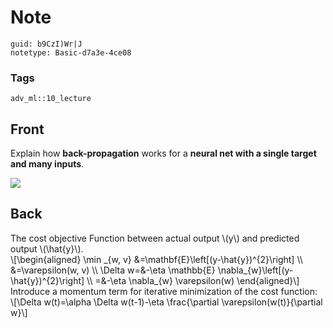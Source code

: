 # Note
```
guid: b9CzI)Wr|J
notetype: Basic-d7a3e-4ce08
```

### Tags
```
adv_ml::10_lecture
```

## Front
Explain how <b>back-propagation</b> works for a <b>neural net with
a single target and many inputs</b>.
<div><img src="paste-fc40018ee05ea404971281b1c8d2f0edfedaa9bc.jpg"></div>

## Back
<div>
  The cost objective Function between actual output \(y\) and
  predicted output \(\hat{y}\).
</div>\[\begin{aligned} \min _{w, v}
&=\mathbf{E}\left[(y-\hat{y})^{2}\right] \\
&=\varepsilon(w, v) \\ \Delta w=&-\eta \mathbb{E}
\nabla_{w}\left[(y-\hat{y})^{2}\right] \\ =&-\eta \nabla_{w}
\varepsilon(w) \end{aligned}\]
<div>
  Introduce a momentum term for iterative minimization of the cost
  function:
</div>
<div>
  \[\Delta w(t)=\alpha \Delta w(t-1)-\eta \frac{\partial
  \varepsilon(w(t)}{\partial w}\]
</div>
